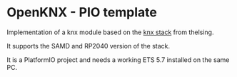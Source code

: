 OpenKNX - PIO template
===

Implementation of a knx module based on the [knx stack](https://github.com/thelsing/knx) from thelsing.

It supports the SAMD and RP2040 version of the stack.

It is a PlatformIO project and needs a working ETS 5.7 installed on the same PC.
